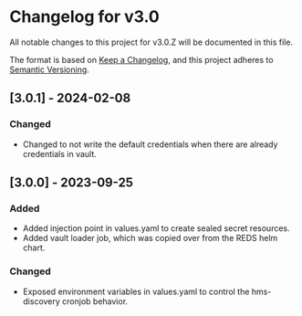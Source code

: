 # Changelog for v3.0

All notable changes to this project for v3.0.Z will be documented in this file.

The format is based on [Keep a Changelog](https://keepachangelog.com/en/1.0.0/),
and this project adheres to [Semantic Versioning](https://semver.org/spec/v2.0.0.html).

## [3.0.1] - 2024-02-08

### Changed
- Changed to not write the default credentials when there are already credentials in vault.

## [3.0.0] - 2023-09-25

### Added
- Added injection point in values.yaml to create sealed secret resources.
- Added vault loader job, which was copied over from the REDS helm chart.
### Changed

- Exposed environment variables in values.yaml to control the hms-discovery cronjob behavior.

